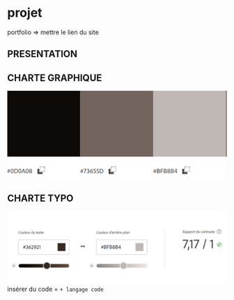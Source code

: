 # projet
portfolio => mettre le lien du site
 
## PRESENTATION

## CHARTE GRAPHIQUE
![charteGraphique](/asset/chartreGraphique.png)
## CHARTE TYPO
![charteTypo](/asset/chartre_typo.png)
insérer du code = ``` + langage code ```